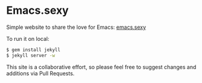 # Emacs.sexy

Simple website to share the love for Emacs:
[emacs.sexy](http://emacs.sexy)

To run it on local:
```bash
$ gem install jekyll
$ jekyll server -w
```

This site is a collaborative effort, so please feel free to suggest
changes and additions via Pull Requests.
